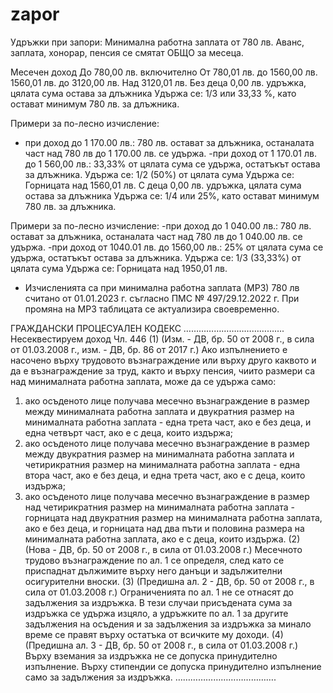# zapor

Удръжки при запори: Минимална работна заплата от 780 лв. 
Аванс, заплата, хонорар, пенсия се смятат ОБЩО за месеца.

Месечен доход	До 780,00 лв. включително	От 780,01 лв. до 1560,00 лв.	1560,01 лв. до 3120,00 лв.	Над 3120,01 лв.
Без деца	0,00 лв. удръжка, цялата сума остава за длъжника	Удържа се: 1/3 или 33,33 %, като остават минимум 780 лв. за длъжника.

 Примери за по-лесно изчисление:
 -  при доход до 1 170.00 лв.: 780 лв. остават за длъжника, останалата част над 780 лв до 1 170.00 лв. се удържа. 
-при доход от 1 170.01 лв. до 1 560,00 лв.: 33,33% от цялата сума се удържа, остатъкът остава  за длъжника.	Удържа се: 1/2 (50%) от цялата сума	Удържа се: 
Горницата над 1560,01 лв.
С деца	0,00 лв. удръжка, цялата сума остава за длъжника	Удържа се: 1/4  или 25%, като остават минимум 780 лв. за длъжника.

Примери за по-лесно изчисление:
-при доход до 1 040.00 лв.: 780 лв. остават за длъжника, останалата част над 780 лв до 1 040.00 лв. се удържа. 
-при доход от 1040.01 лв. до 1560,00 лв.: 25% от цялата сума се удържа, остатъкът остава за длъжника.	Удържа се: 1/3  (33,33%)  от цялата сума	Удържа се: 
Горницата над 1950,01 лв.


* Изчисленията са при минимална работна заплата (МРЗ) 780 лв считано от 01.01.2023 г. съгласно ПМС № 497/29.12.2022 г. 
При промяна на МРЗ таблицата се актуализира своевременно.


ГРАЖДАНСКИ ПРОЦЕСУАЛЕН КОДЕКС
………………………………….
Несеквестируем доход 
Чл. 446  (1) (Изм. - ДВ, бр. 50 от 2008 г., в сила от 01.03.2008 г., изм. - ДВ, бр. 86 от 2017 г.) Ако изпълнението е насочено върху трудовото възнаграждение или върху друго каквото и да е възнаграждение за труд, както и върху пенсия, чиито размери са над минималната работна заплата, може да се удържа само:
1. ако осъденото лице получава месечно възнаграждение в размер между минималната работна заплата и двукратния размер на минималната работна заплата - една трета част, ако е без деца, и една четвърт част, ако е с деца, които издържа;
2. ако осъденото лице получава месечно възнаграждение в размер между двукратния размер на минималната работна заплата и четирикратния размер на минималната работна заплата - една втора част, ако е без деца, и една трета част, ако е с деца, които издържа;
3. ако осъденото лице получава месечно възнаграждение в размер над четирикратния размер на минималната работна заплата - горницата над двукратния размер на минималната работна заплата, ако е без деца, и горницата над два пъти и половина размера на минималната работна заплата, ако е с деца, които издържа.
(2) (Нова - ДВ, бр. 50 от 2008 г., в сила от 01.03.2008 г.) Месечното трудово възнаграждение по ал. 1 се определя, след като се приспаднат дължимите върху него данъци и задължителни осигурителни вноски.
(3) (Предишна ал. 2 - ДВ, бр. 50 от 2008 г., в сила от 01.03.2008 г.) Ограниченията по ал. 1 не се отнасят до задължения за издръжка. В тези случаи присъдената сума за издръжка се удържа изцяло, а удръжките по ал. 1 за другите задължения на осъдения и за задължения за издръжка за минало време се правят върху остатъка от всичките му доходи.
(4) (Предишна ал. 3 - ДВ, бр. 50 от 2008 г., в сила от 01.03.2008 г.) Върху вземания за издръжка не се допуска принудително изпълнение. Върху стипендии се допуска принудително изпълнение само за задължения за издръжка.
………………………………….

